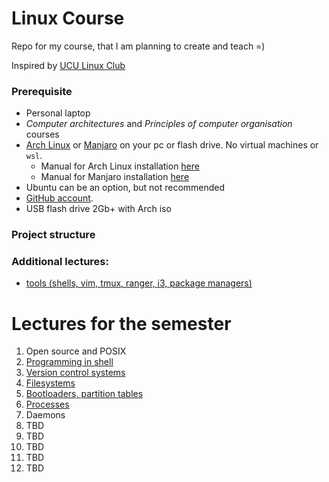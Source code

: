 # Linux Course
Repo for my course, that I am planning to create and teach =)

Inspired by [UCU Linux Club](https://github.com/ucu-computer-science/UCU_Linux_Club)

### Prerequisite
- Personal laptop
- *Computer architectures* and *Principles of computer organisation* courses
- [Arch Linux](https://www.archlinux.org/) or [Manjaro](https://manjaro.org/downloads/official/gnome/) on your pc or flash drive. No virtual machines or `wsl`.
	- Manual for Arch Linux installation [here](https://ucu-ccomputer-science.github.io/UCU_Linux_Club/articles/arch-manual/)
    - Manual for Manjaro installation [here](https://ucu-computer-science.github.io/UCU_Linux_Club/articles/manjaro-manual/)
- Ubuntu can be an option, but not recommended 
- [GitHub account](https://github.com/).
- USB flash drive 2Gb+ with Arch iso 

### Project structure
### Additional lectures:
- [tools (shells, vim, tmux, ranger, i3, package managers)](https://github.com/Myralllka/UCU_Linux_Course/blob/master/presentations/tools/main.pdf)

# Lectures for the semester
1. Open source and POSIX
2. [Programming in shell](https://github.com/Myralllka/UCU_Linux_Course/blob/master/shells/main.pdf)
3. [Version control systems](https://github.com/Myralllka/UCU_Linux_Course/tree/master/version_control_systems/main.pdf)
4. [Filesystems](https://github.com/Myralllka/UCU_Linux_Course/blob/master/filesystems/main.pdf)
5. [Bootloaders, partition tables](https://github.com/Myralllka/UCU_Linux_Course/tree/master/bootloaders_partition_tables/main.pdf)
6. [Processes](https://github.com/Myralllka/UCU_Linux_Course/blob/master/processes/main.pdf)
7. Daemons
8. TBD
9. TBD
10. TBD
11. TBD
12. TBD

